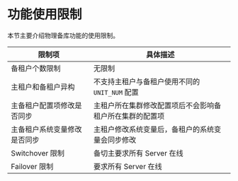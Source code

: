 # 功能使用限制

本节主要介绍物理备库功能的使用限制。

| 限制项                         |   具体描述                                   |
|-------------------------------|----------------------------------------------|
| 备租户个数限制                  | 无限制                                       |
| 主租户和备租户异构              | 不支持主租户与备租户使用不同的 `UNIT_NUM` 配置   |
| 主备租户配置项修改是否同步       | 主租户所在集群修改配置项后不会影响备租户所在集群的配置项  |
| 主备租户系统变量修改是否同步     | 主租户修改系统变量后，备租户的系统变量会同步修改       |
| Switchover 限制                | 备切主要求所有 Server 在线                        |
| Failover 限制                  | 要求所有 Server 在线                                    |
